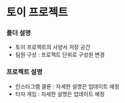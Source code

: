 # 토이 프로젝트

### 폴더 설명
- 토이 프로젝트의 사양서 저장 공간
- 팀원 구성 : 프로젝트 단위로 구성원 변경

### 프로젝트 설명
- 인스타그램 클론 : 자세한 설명은 업데이트 예정 
- 타자 게임 : 자세한 설명은 업데이트 예정